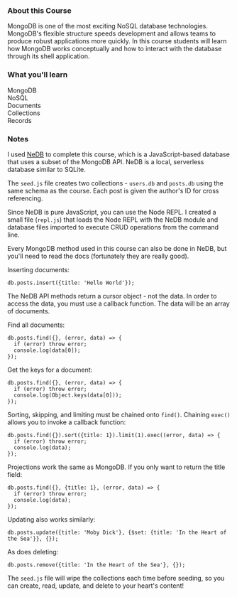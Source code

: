 ### About this Course
MongoDB is one of the most exciting NoSQL database technologies. MongoDB's flexible structure speeds development and allows teams to produce robust applications more quickly. In this course students will learn how MongoDB works conceptually and how to interact with the database through its shell application.  

### What you'll learn
MongoDB  
NoSQL  
Documents  
Collections  
Records  

### Notes
I used [NeDB](https://github.com/louischatriot/nedb) to complete this course, which is a JavaScript-based database that uses a subset of the MongoDB API. NeDB is a local, serverless database similar to SQLite.  

The `seed.js` file creates two collections - `users.db` and `posts.db` using the same schema as the course. Each post is given the author's ID for cross referencing.  

Since NeDB is pure JavaScript, you can use the Node REPL. I created a small file (`repl.js`) that loads the Node REPL with the NeDB module and database files imported to execute CRUD operations from the command line.  

Every MongoDB method used in this course can also be done in NeDB, but you'll need to read the docs (fortunately they are really good).  

Inserting documents:  
```
db.posts.insert({title: 'Hello World'});
```

The NeDB API methods return a cursor object - not the data. In order to access the data, you must use a callback function. The data will be an array of documents.  

Find all documents:  
```
db.posts.find({}, (error, data) => {
  if (error) throw error;
  console.log(data[0]);
});
```

Get the keys for a document:  
```
db.posts.find({}, (error, data) => {
  if (error) throw error;
  console.log(Object.keys(data[0]));
});
```

Sorting, skipping, and limiting must be chained onto `find()`. Chaining `exec()` allows you to invoke a callback function:  
```
db.posts.find({}).sort({title: 1}).limit(1).exec((error, data) => {
  if (error) throw error;
  console.log(data);
});
```

Projections work the same as MongoDB. If you only want to return the title field:  
```
db.posts.find({}, {title: 1}, (error, data) => {
  if (error) throw error;
  console.log(data);
});
```

Updating also works similarly:  
```
db.posts.update({title: 'Moby Dick'}, {$set: {title: 'In the Heart of the Sea'}}, {});
```

As does deleting:  
```
db.posts.remove({title: 'In the Heart of the Sea'}, {});
```

The `seed.js` file will wipe the collections each time before seeding, so you can create, read, update, and delete to your heart's content!
